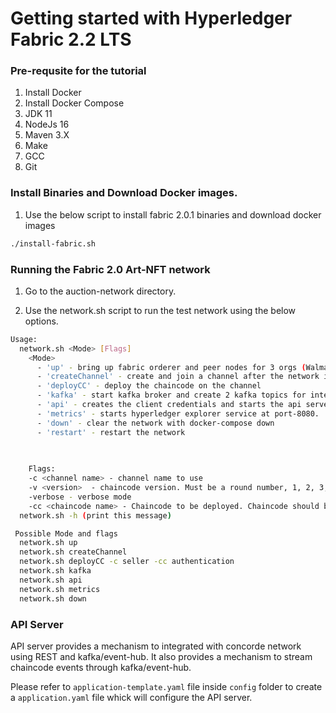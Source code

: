 # Getting started with Hyperledger Fabric 2.2 LTS

### Pre-requsite for the tutorial

1. Install Docker
2. Install Docker Compose
3. JDK 11
4. NodeJs 16
5. Maven 3.X
6. Make
7. GCC
8. Git


### Install Binaries and Download Docker images.

1. Use the below script to install fabric 2.0.1 binaries and download docker images

```bash
./install-fabric.sh
```

### Running the Fabric 2.0 Art-NFT network

1. Go to the auction-network directory.

2. Use the network.sh script to run the test network using the below options.

```bash
Usage:
  network.sh <Mode> [Flags]
    <Mode>
      - 'up' - bring up fabric orderer and peer nodes for 3 orgs (Walmart, Supplier and Carrier) with CouchDB. No channel is created.
      - 'createChannel' - create and join a channel after the network is created. 3 channels are created - supplychain, carrierpayment & supplierpayment
      - 'deployCC' - deploy the chaincode on the channel
      - 'kafka' - start kafka broker and create 2 kafka topics for integration.
      - 'api' - creates the client credentials and starts the api server.
      - 'metrics' - starts hyperledger explorer service at port-8080.
      - 'down' - clear the network with docker-compose down
      - 'restart' - restart the network
      
      

    Flags:
    -c <channel name> - channel name to use
    -v <version>  - chaincode version. Must be a round number, 1, 2, 3, etc
    -verbose - verbose mode
    -cc <chaincode name> - Chaincode to be deployed. Chaincode should be present inside the chaincode folder. 
  network.sh -h (print this message)

 Possible Mode and flags
  network.sh up
  network.sh createChannel
  network.sh deployCC -c seller -cc authentication
  network.sh kafka
  network.sh api
  network.sh metrics
  network.sh down

```
### API Server
API server provides a mechanism to integrated with concorde network using REST and kafka/event-hub.
It also provides a mechanism to stream chaincode events through kafka/event-hub.

Please refer to `application-template.yaml` file inside `config` folder to create a `application.yaml` file whick will configure the API server.

